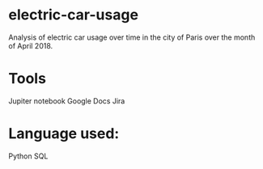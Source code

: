 # electric-car-usage
Analysis of electric car usage over time in the city of Paris over the month of April 2018.


# Tools
Jupiter notebook
Google Docs
Jira


# Language used:
Python
SQL
